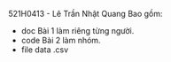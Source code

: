 521H0413 - Lê Trần Nhật Quang
Bao gồm: 
- doc Bài 1 làm riêng từng người.
- code Bài 2 làm nhóm.
- file data .csv
